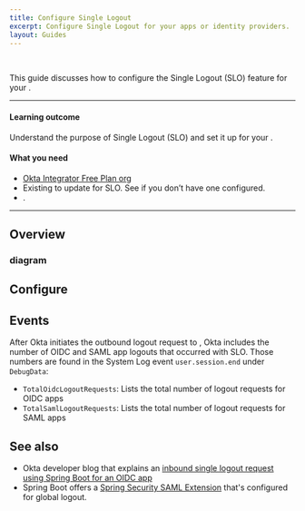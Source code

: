 ```yaml
---
title: Configure Single Logout
excerpt: Configure Single Logout for your apps or identity providers.
layout: Guides
---
```


<ApiLifecycle access="ie" /><br>
<ApiLifecycle access="ea" />

This guide discusses how to configure the Single Logout (SLO) feature for your <StackSnippet snippet="aori" inline />.

---

#### Learning outcome

Understand the purpose of Single Logout (SLO) and set it up for your <StackSnippet snippet="aori" inline />.

#### What you need

* [Okta Integrator Free Plan org](https://developer.okta.com/signup)
* Existing <StackSnippet snippet="appidp" inline /> to update for SLO. See <StackSnippet snippet="idpapp" inline /> if you don’t have one configured.
* <StackSnippet snippet="feature" inline />.

---

## Overview

<StackSnippet snippet="overview" />

### <StackSnippet snippet="sloorsloidp" inline /> diagram

<StackSnippet snippet="diagramflow" />

## Configure <StackSnippet snippet="sloorsloidp" inline />

<StackSnippet snippet="intro" />

<StackSnippet snippet="updateapporidp" />

## Events

After Okta initiates the outbound logout request to <StackSnippet snippet="downup" inline />, Okta includes the number of OIDC and SAML app logouts that occurred with SLO. Those numbers are found in the System Log event `user.session.end` under `DebugData`:

* `TotalOidcLogoutRequests`: Lists the total number of logout requests for OIDC apps
* `TotalSamlLogoutRequests`: Lists the total number of logout requests for SAML apps

## See also

* Okta developer blog that explains an [inbound single logout request using Spring Boot for an OIDC app](https://developer.okta.com/blog/2020/03/27/spring-oidc-logout-options)
* Spring Boot offers a [Spring Security SAML Extension](https://docs.spring.io/spring-security-saml/docs/current/reference/htmlsingle/#configuration-logout-global) that's configured for global logout.
